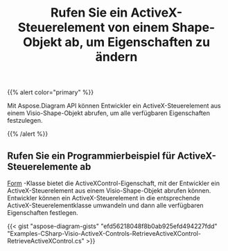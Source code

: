 ﻿---
title: Rufen Sie ein ActiveX-Steuerelement von einem Shape-Objekt ab, um Eigenschaften zu ändern
type: docs
weight: 20
url: /de/net/retrieve-an-activex-control-from-a-shape-object-to-modify-properties/
description: Ändern Sie die Eigenschaften eines ActiveX-Steuerelements mit der Bibliothek Aspose.Diagram.
---
{{% alert color="primary" %}} 

Mit Aspose.Diagram API können Entwickler ein ActiveX-Steuerelement aus einem Visio-Shape-Objekt abrufen, um alle verfügbaren Eigenschaften festzulegen.

{{% /alert %}} 
## **Rufen Sie ein Programmierbeispiel für ActiveX-Steuerelemente ab**
[Form](http://www.aspose.com/api/net/diagram/aspose.diagram/shape) -Klasse bietet die ActiveXControl-Eigenschaft, mit der Entwickler ein ActiveX-Steuerelement aus einem Visio-Shape-Objekt abrufen können. Entwickler können ein ActiveX-Steuerelement in die entsprechende ActiveX-Steuerelementklasse umwandeln und dann alle verfügbaren Eigenschaften festlegen.

{{< gist "aspose-diagram-gists" "efd56218048f8b0ab925efd494227fdd" "Examples-CSharp-Visio-ActiveX-Controls-RetrieveActiveXControl-RetrieveActiveXControl.cs" >}}
